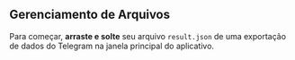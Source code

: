 ## Gerenciamento de Arquivos

Para começar, **arraste e solte** seu arquivo `result.json` de uma exportação de dados do Telegram na janela principal do aplicativo.
